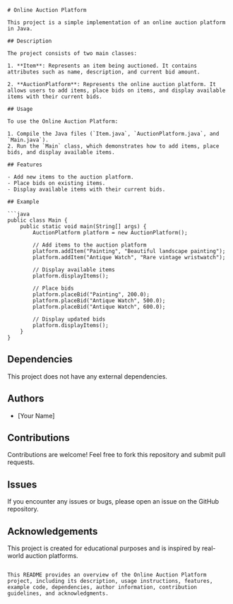 ```
# Online Auction Platform

This project is a simple implementation of an online auction platform in Java.

## Description

The project consists of two main classes:

1. **Item**: Represents an item being auctioned. It contains attributes such as name, description, and current bid amount.

2. **AuctionPlatform**: Represents the online auction platform. It allows users to add items, place bids on items, and display available items with their current bids.

## Usage

To use the Online Auction Platform:

1. Compile the Java files (`Item.java`, `AuctionPlatform.java`, and `Main.java`).
2. Run the `Main` class, which demonstrates how to add items, place bids, and display available items.

## Features

- Add new items to the auction platform.
- Place bids on existing items.
- Display available items with their current bids.

## Example

```java
public class Main {
    public static void main(String[] args) {
        AuctionPlatform platform = new AuctionPlatform();

        // Add items to the auction platform
        platform.addItem("Painting", "Beautiful landscape painting");
        platform.addItem("Antique Watch", "Rare vintage wristwatch");

        // Display available items
        platform.displayItems();

        // Place bids
        platform.placeBid("Painting", 200.0);
        platform.placeBid("Antique Watch", 500.0);
        platform.placeBid("Antique Watch", 600.0);

        // Display updated bids
        platform.displayItems();
    }
}

```

## Dependencies

This project does not have any external dependencies.

## Authors

- [Your Name]

## Contributions

Contributions are welcome! Feel free to fork this repository and submit pull requests.

## Issues

If you encounter any issues or bugs, please open an issue on the GitHub repository.

## Acknowledgements

This project is created for educational purposes and is inspired by real-world auction platforms.

```

This README provides an overview of the Online Auction Platform project, including its description, usage instructions, features, example code, dependencies, author information, contribution guidelines, and acknowledgments.
```
